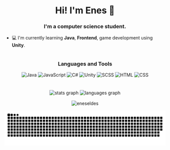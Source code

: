 <h1 align="center">Hi! I'm Enes 👋</h1>
<h3 align="center">I'm a computer science student.</h3>

- 💻 I'm currently learning **Java**, **Frontend**, game development using **Unity**.

#

<h3 align="center">Languages and Tools</h3>
<div align="center">
  <img src="https://cdn.jsdelivr.net/gh/devicons/devicon/icons/java/java-original.svg" alt="Java" width="40" height="40" />
  <img src="https://cdn.jsdelivr.net/gh/devicons/devicon/icons/javascript/javascript-original.svg" alt="JavaScript" width="40" height="40" />
  <img src="https://cdn.jsdelivr.net/gh/devicons/devicon/icons/csharp/csharp-original.svg" alt="C#" width="40" height="40" />
  <img src="https://cdn.jsdelivr.net/gh/devicons/devicon/icons/unity/unity-original.svg" alt="Unity" width="40" height="40" />
  <img src="https://cdn.jsdelivr.net/gh/devicons/devicon/icons/sass/sass-original.svg" alt="SCSS" width="40" height="40" />
  <img src="https://cdn.jsdelivr.net/gh/devicons/devicon/icons/html5/html5-original.svg" alt="HTML" width="40" height="40" />
  <img src="https://cdn.jsdelivr.net/gh/devicons/devicon/icons/css3/css3-original.svg" alt="CSS" width="40" height="40" />
</div>

#

<div align="center">
  <img src="https://github-readme-stats.vercel.app/api/top-langs?username=eneseldes&show_icons=true&locale=en&layout=compact" height="150" alt="stats graph"  />
  <img src="https://github-readme-stats.vercel.app/api?username=eneseldes&show_icons=true&locale=en" height="150" alt="languages graph"  />
</div>

<div align="center">
  <p><img align="center" src="https://github-readme-streak-stats.herokuapp.com/?user=eneseldes&" alt="eneseldes" /></p>
</div>

![snake gif](https://github.com/eneseldes/eneseldes/blob/output/github-snake.svg)
